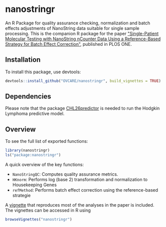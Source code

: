nanostringr
===========

An R Package for quality assurance checking, normalization and batch effects adjustments of NanoString data suitable for single sample processing. This is the companion R package for the paper ["Single-Patient Molecular Testing with NanoString nCounter Data Using a Reference-Based Strategy for Batch Effect Correction"](http://journals.plos.org/plosone/article?id=10.1371/journal.pone.0153844), published in PLOS ONE.


Installation
------------

To install this package, use devtools:

``` r
devtools::install_github("OVCARE/nanostringr", build_vignettes = TRUE)
```

Dependencies
------------

Please note that the package [CHL26predictor](https://github.com/tinyheero/CHL26predictor) is needed to run the Hodgkin Lymphoma predictive model.

Overview
--------

To see the full list of exported functions:

``` r
library(nanostringr)
ls("package:nanostringr")
```

A quick overview of the key functions:

-   `NanoStringQC`: Computes quality assurance metrics.
-   `HKnorm`: Performs log (base 2) transformation and normalization to Housekeeping Genes
-   `refMethod`: Performs batch effect correction using the reference-based strategie

A [vignette](http://htmlpreview.github.io/?https://github.com/AlineTalhouk/nanostringr/blob/master/vignettes/my-vignette.html) that reproduces most of the analyses in the paper is included. The vignettes can be accessed in R  using 

``` r
browseVignettes("nanostringr")
```
